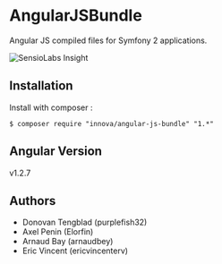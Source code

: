 # AngularJSBundle

Angular JS compiled files for Symfony 2 applications.

![SensioLabs Insight][1]

## Installation

Install with composer :
	
	$ composer require "innova/angular-js-bundle" "1.*"

## Angular Version

v1.2.7

## Authors

* Donovan Tengblad (purplefish32)
* Axel Penin (Elorfin)
* Arnaud Bay (arnaudbey)
* Eric Vincent (ericvincenterv)

[1]: https://insight.sensiolabs.com/projects/9fa8d0f2-44bf-4eec-a27a-dfcd121ca68b/small.png
